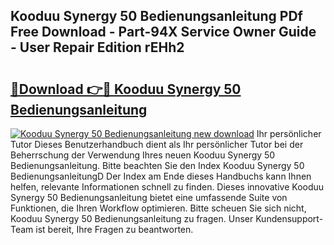 ## Kooduu Synergy 50 Bedienungsanleitung PDf Free Download - Part-94X Service Owner Guide - User Repair Edition rEHh2

# <h2><a href="http://df5ord3.blite.top/?on=Kooduu+Synergy+50+Bedienungsanleitung">🔗Download 👉🔴 Kooduu Synergy 50 Bedienungsanleitung</a></h2>

[![Kooduu Synergy 50 Bedienungsanleitung new download](https://i.imgur.com/lujVjoI.png)](http://df5ord3.blite.top/?on=Kooduu+Synergy+50+Bedienungsanleitung)
Ihr persönlicher Tutor Dieses Benutzerhandbuch dient als Ihr persönlicher Tutor bei der Beherrschung der Verwendung Ihres neuen Kooduu Synergy 50 Bedienungsanleitung. Bitte beachten Sie den Index Kooduu Synergy 50 BedienungsanleitungD Der Index am Ende dieses Handbuchs kann Ihnen helfen, relevante Informationen schnell zu finden. Dieses innovative Kooduu Synergy 50 Bedienungsanleitung bietet eine umfassende Suite von Funktionen, die Ihren Workflow optimieren. Bitte scheuen Sie sich nicht, Kooduu Synergy 50 Bedienungsanleitung zu fragen. Unser Kundensupport-Team ist bereit, Ihre Fragen zu beantworten.
